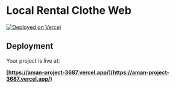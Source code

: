# Local Rental Clothe Web

[![Deployed on Vercel](https://img.shields.io/badge/Deployed%20on-Vercel-black?style=for-the-badge&logo=vercel)](https://aman-project-3687.vercel.app/)




## Deployment

Your project is live at:

**[https://aman-project-3687.vercel.app/](https://aman-project-3687.vercel.app/)**
